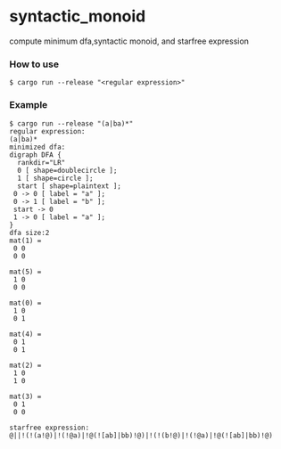 # syntactic_monoid
compute minimum dfa,syntactic monoid, and starfree expression

### How to use 
```
$ cargo run --release "<regular expression>"
```

### Example
```
$ cargo run --release "(a|ba)*"
regular expression:
(a|ba)*
minimized dfa:
digraph DFA {
  rankdir="LR"
  0 [ shape=doublecircle ];
  1 [ shape=circle ];
  start [ shape=plaintext ];
 0 -> 0 [ label = "a" ];
 0 -> 1 [ label = "b" ];
 start -> 0
 1 -> 0 [ label = "a" ];
}
dfa size:2
mat(1) = 
 0 0
 0 0

mat(5) = 
 1 0
 0 0

mat(0) = 
 1 0
 0 1

mat(4) = 
 0 1
 0 1

mat(2) = 
 1 0
 1 0

mat(3) = 
 0 1
 0 0

starfree expression:
@||!(!(a!@)|!(!@a)|!@(![ab]|bb)!@)|!(!(b!@)|!(!@a)|!@(![ab]|bb)!@)
```
